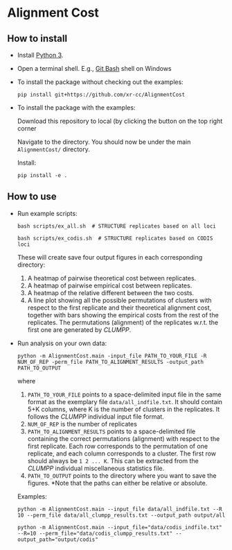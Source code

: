 # Alignment Cost

## How to install

* Install [Python 3](https://www.python.org/downloads/).
* Open a terminal shell. E.g., [Git Bash](https://git-scm.com/downloads) shell on Windows

* To install the package without checking out the examples:

  ```pip install git+https://github.com/xr-cc/AlignmentCost```

* To install the package with the examples:
 
  Download this repository to local (by clicking the button on the top right corner

  Navigate to the directory. You should now be under the main ```AlignmentCost/``` directory.
  
  Install:
  ```
  pip install -e .
  ```

## How to use
* Run example scripts:
  ```
  bash scripts/ex_all.sh  # STRUCTURE replicates based on all loci
  ```
  ```
  bash scripts/ex_codis.sh  # STRUCTURE replicates based on CODIS loci
  ```
  These will create save four output figures in each corresponding directory:
  1. A heatmap of pairwise theoretical cost between replicates.
  2. A heatmap of pairwise empirical cost between replicates.
  3. A heatmap of the relative different between the two costs.
  4. A line plot showing all the possible permutations of clusters with respect to the first replicate and their theoretical alignment cost, together with bars showing the empirical costs from the rest of the replicates. The permutations (alignment) of the replicates w.r.t. the first one are generated by *CLUMPP*.

* Run analysis on your own data:
  ```
  python -m AlignmentCost.main -input_file PATH_TO_YOUR_FILE -R NUM_OF_REP -perm_file PATH_TO_ALIGNMENT_RESULTS -output_path PATH_TO_OUTPUT
  ```
  where 
  1. ```PATH_TO_YOUR_FILE``` points to a space-delimited input file in the same format as the exemplary file  ```data/all_indfile.txt```. It should contain 5+K columns, where K is the number of clusters in the replicates. It follows the *CLUMPP* individual input file format.
  2. ```NUM_OF_REP``` is the number of replicates
  3. ```PATH_TO_ALIGNMENT_RESULTS``` points to a space-delimited file containing the correct permutations (alignment) with respect to the first replicate. Each row corresponds to the permutation of one replicate, and each column corresponds to a cluster. The first row should always be ```1 2 ... K```. This can be extracted from the *CLUMPP* individual miscellaneous statistics file.
  4. ```PATH_TO_OUTPUT``` points to the directory where you want to save the figures.
  *Note that the paths can either be relative or absolute.
  
  Examples:
    ```
    python -m AlignmentCost.main --input_file data/all_indfile.txt --R 10 --perm_file data/all_clumpp_results.txt --output_path output/all
    ```
    ```
    python -m AlignmentCost.main --input_file="data/codis_indfile.txt" --R=10 --perm_file="data/codis_clumpp_results.txt" --output_path="output/codis" 
    ```



